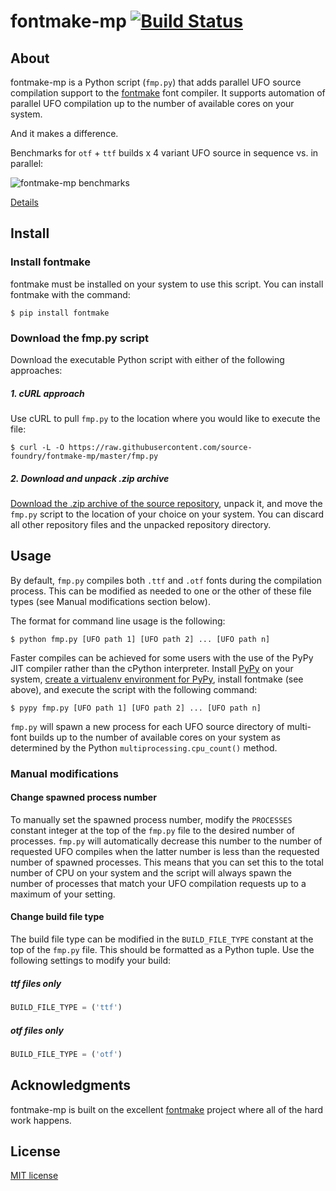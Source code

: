# fontmake-mp [![Build Status](https://semaphoreci.com/api/v1/sourcefoundry/fontmake-mp/branches/master/badge.svg)](https://semaphoreci.com/sourcefoundry/fontmake-mp)


## About

fontmake-mp is a Python script (`fmp.py`) that adds parallel UFO source compilation support to the [fontmake](https://github.com/googlei18n/fontmake) font compiler.  It supports automation of parallel UFO compilation up to the number of available cores on your system.

And it makes a difference.

Benchmarks for `otf` + `ttf` builds x 4 variant UFO source in sequence vs. in parallel:


<img src="https://github.com/source-foundry/fontmake-mp/raw/master/img/benchmarks-crunch.png" alt="fontmake-mp benchmarks" />

[Details](BENCHMARKS.md)

## Install

### Install fontmake

fontmake must be installed on your system to use this script.  You can install fontmake with the command:

```
$ pip install fontmake
```

### Download the fmp.py script

Download the executable Python script with either of the following approaches:

##### 1. cURL approach

Use cURL to pull `fmp.py` to the location where you would like to execute the file:
 
```
$ curl -L -O https://raw.githubusercontent.com/source-foundry/fontmake-mp/master/fmp.py
```

##### 2. Download and unpack .zip archive

[Download the .zip archive of the source repository](https://github.com/source-foundry/fontmake-mp/archive/master.zip), unpack it, and move the `fmp.py` script to the location of your choice on your system. You can discard all other repository files and the unpacked repository directory.

## Usage

By default, `fmp.py` compiles both `.ttf` and `.otf` fonts during the compilation process.  This can be modified as needed to one or the other of these file types (see Manual modifications section below). 

The format for command line usage is the following:

```
$ python fmp.py [UFO path 1] [UFO path 2] ... [UFO path n]
```

Faster compiles can be achieved for some users with the use of the PyPy JIT compiler rather than the cPython interpreter.  Install [PyPy](http://pypy.org/) on your system, [create a virtualenv environment for PyPy](http://docs.python-guide.org/en/latest/dev/virtualenvs/#lower-level-virtualenv), install fontmake (see above), and execute the script with the following command:

```
$ pypy fmp.py [UFO path 1] [UFO path 2] ... [UFO path n]
```

`fmp.py` will spawn a new process for each UFO source directory of multi-font builds up to the number of available cores on your system as determined by the Python `multiprocessing.cpu_count()` method.


### Manual modifications

#### Change spawned process number

To manually set the spawned process number, modify the `PROCESSES` constant integer at the top of the `fmp.py` file to the desired number of processes.  `fmp.py` will automatically decrease this number to the number of requested UFO compiles when the latter number is less than the requested number of spawned processes.  This means that you can set this to the total number of CPU on your system and the script will always spawn the number of processes that match your UFO compilation requests up to a maximum of your setting.


#### Change build file type

The build file type can be modified in the `BUILD_FILE_TYPE` constant at the top of the `fmp.py` file.  This should be formatted as a Python tuple.  Use the following settings to modify your build:

##### ttf files only

```python
BUILD_FILE_TYPE = ('ttf')
```

##### otf files only

```python
BUILD_FILE_TYPE = ('otf')
```

## Acknowledgments

fontmake-mp is built on the excellent [fontmake](https://github.com/googlei18n/fontmake) project where all of the hard work happens.

## License

[MIT license](https://github.com/source-foundry/fontmake-mp/blob/master/LICENSE.md)